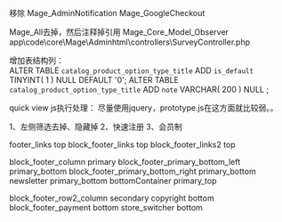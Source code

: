 移除  Mage_AdminNotification
Mage_GoogleCheckout

  Mage_All去掉，然后注释掉引用
    Mage_Core_Model_Observer
    app\code\core\Mage\Adminhtml\controllers\SurveyController.php

增加表结构列：    
ALTER TABLE `catalog_product_option_type_title` ADD `is_default` TINYINT( 1 ) NULL DEFAULT '0';
ALTER TABLE `catalog_product_option_type_title` ADD `note` VARCHAR( 200 ) NULL ;    


quick view js执行处理：
尽量使用jquery，prototype.js在这方面就比较弱。。


1、左侧筛选去掉、隐藏掉
2、快速注册
3、会员制


footer_links  top
block_footer_links  top
block_footer_links2  top

block_footer_column   primary
block_footer_primary_bottom_left  primary_bottom
block_footer_primary_bottom_right  primary_bottom
newsletter  primary_bottom
bottomContainer   primary_top

block_footer_row2_column  secondary
copyright bottom
block_footer_payment bottom
store_switcher  bottom
